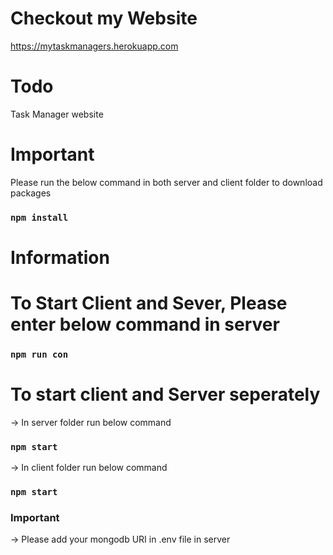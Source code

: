 # Checkout my Website

 https://mytaskmanagers.herokuapp.com


# Todo

  Task Manager website
 

# Important
 
  Please run the below command in both server and client folder to download packages
 
  ### `npm install`
 
# Information

 # To Start Client and Sever, Please enter below command in server
 
 ### `npm run con`
 
 # To start client and Server seperately
 
 -> In server folder run below command
 
 ### `npm start`
 
 -> In client folder run below command
 
 ### `npm start`
 
 ### Important 
 
 -> Please add your mongodb URI in .env file in server


